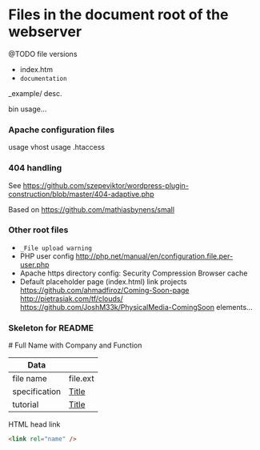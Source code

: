 # Files in the document root of the webserver

@TODO file versions

- index.htm
- `documentation`

_example/ desc.

bin usage...

### Apache configuration files

usage vhost
usage .htaccess

### 404 handling

See https://github.com/szepeviktor/wordpress-plugin-construction/blob/master/404-adaptive.php

Based on https://github.com/mathiasbynens/small


### Other root files

- `_File upload warning`
- PHP user config http://php.net/manual/en/configuration.file.per-user.php
- Apache https directory config: Security Compression Browser cache
- Default placeholder page (index.html) link projects
    https://github.com/ahmadfiroz/Coming-Soon-page
    http://pietrasiak.com/tf/clouds/
    https://github.com/JoshM33k/PhysicalMedia-ComingSoon
    elements...

### Skeleton for README

\# Full Name with Company and Function

| Data          |       |
| ------------- | ----- |
| file name     | file.ext |
| specification | [Title](/URL) |
| tutorial      | [Title](/URL) |

HTML head link

```html
<link rel="name" />
```
